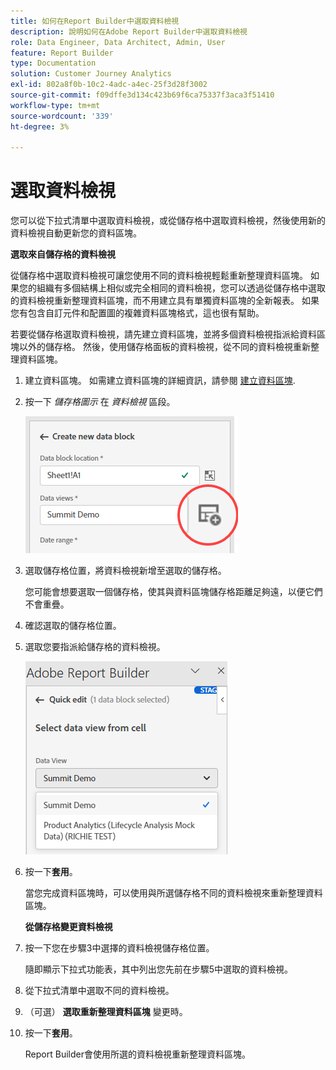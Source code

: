 ```yaml
---
title: 如何在Report Builder中選取資料檢視
description: 說明如何在Adobe Report Builder中選取資料檢視
role: Data Engineer, Data Architect, Admin, User
feature: Report Builder
type: Documentation
solution: Customer Journey Analytics
exl-id: 802a8f0b-10c2-4adc-a4ec-25f3d28f3002
source-git-commit: f09dffe3d134c423b69f6ca75337f3aca3f51410
workflow-type: tm+mt
source-wordcount: '339'
ht-degree: 3%

---
```


# 選取資料檢視

您可以從下拉式清單中選取資料檢視，或從儲存格中選取資料檢視，然後使用新的資料檢視自動更新您的資料區塊。

**選取來自儲存格的資料檢視**

從儲存格中選取資料檢視可讓您使用不同的資料檢視輕鬆重新整理資料區塊。 如果您的組織有多個結構上相似或完全相同的資料檢視，您可以透過從儲存格中選取的資料檢視重新整理資料區塊，而不用建立具有單獨資料區塊的全新報表。 如果您有包含自訂元件和配置圖的複雜資料區塊格式，這也很有幫助。

若要從儲存格選取資料檢視，請先建立資料區塊，並將多個資料檢視指派給資料區塊以外的儲存格。 然後，使用儲存格面板的資料檢視，從不同的資料檢視重新整理資料區塊。

1. 建立資料區塊。
如需建立資料區塊的詳細資訊，請參閱 [建立資料區塊](/help/report-builder/create-a-data-block.md).

1. 按一下 *儲存格圖示* 在 *資料檢視* 區段。

   ![儲存格圖示](/help/report-builder/assets/cell-icon.png)

1. 選取儲存格位置，將資料檢視新增至選取的儲存格。

   您可能會想要選取一個儲存格，使其與資料區塊儲存格距離足夠遠，以便它們不會重疊。

1. 確認選取的儲存格位置。

1. 選取您要指派給儲存格的資料檢視。

   ![儲存格圖示](/help/report-builder/assets/select-data-view.png)

1. 按一下&#x200B;**套用**。

   當您完成資料區塊時，可以使用與所選儲存格不同的資料檢視來重新整理資料區塊。

   **從儲存格變更資料檢視**

1. 按一下您在步驟3中選擇的資料檢視儲存格位置。

   隨即顯示下拉式功能表，其中列出您先前在步驟5中選取的資料檢視。

1. 從下拉式清單中選取不同的資料檢視。

1. （可選） **選取重新整理資料區塊** 變更時。

1. 按一下&#x200B;**套用**。

   Report Builder會使用所選的資料檢視重新整理資料區塊。
